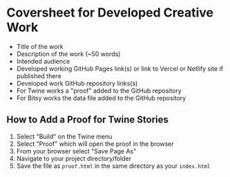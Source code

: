 # Coversheet for Developed Creative Work

- Title of the work
- Description of the work (~50 words)
- Intended audience
- Developed working GitHub Pages link(s) or link to Vercel or Netlify site if published there
- Developed work GitHub repository links(s)
- For Twine works a "proof" added to the GitHub repository
- For Bitsy works the data file added to the GitHub repository

## How to Add a Proof for Twine Stories

1. Select "Build" on the Twine menu
2. Select "Proof" which will open the proof in the browser
3. From your browser select "Save Page As"
4. Navigate to your project directory/folder
5. Save the file as `proof.html` in the same directory as your `index.html`
